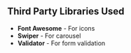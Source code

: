 ## Third Party Libraries Used

- **Font Awesome** - For icons
- **Swiper** - For carousel
- **Validator** - For form validation
